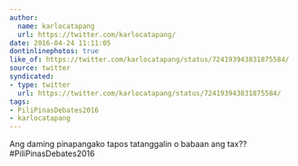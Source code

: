 ```yaml
---
author:
  name: karlocatapang
  url: https://twitter.com/karlocatapang/
date: 2016-04-24 11:11:05
dontinlinephotos: true
like_of: https://twitter.com/karlocatapang/status/724193943831875584/
source: twitter
syndicated:
- type: twitter
  url: https://twitter.com/karlocatapang/status/724193943831875584/
tags:
- PiliPinasDebates2016
- karlocatapang
---
```


Ang daming pinapangako tapos tatanggalin  o babaan ang tax?? #PiliPinasDebates2016